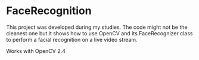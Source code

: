 # FaceRecognition

This project was developed during my studies. The code might not be the cleanest one but it shows how to use OpenCV and its FaceRecognizer class to perform a facial recognition on a live video stream.

Works with OpenCV 2.4
